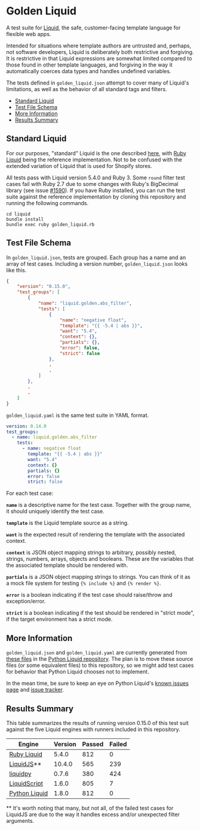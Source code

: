 # Golden Liquid

A test suite for [Liquid](https://shopify.github.io/liquid/), the safe, customer-facing template language for flexible web apps.

Intended for situations where template authors are untrusted and, perhaps, not software developers, Liquid is deliberately both restrictive and forgiving. It is restrictive in that Liquid expressions are somewhat limited compared to those found in other template languages, and forgiving in the way it automatically coerces data types and handles undefined variables.

The tests defined in `golden_liquid.json` attempt to cover many of Liquid's limitations, as well as the behavior of all standard tags and filters.

- [Standard Liquid](#standard-liquid)
- [Test File Schema](#test-file-schema)
- [More Information](#more-information)
- [Results Summary](#results-summary)

## Standard Liquid

For our purposes, "standard" Liquid is the one described [here](https://shopify.github.io/liquid/), with [Ruby Liquid](https://github.com/Shopify/liquid) being the reference implementation. Not to be confused with the extended variation of Liquid that is used for Shopify stores.

All tests pass with Liquid version 5.4.0 and Ruby 3. Some `round` filter test cases fail with Ruby 2.7 due to some changes with Ruby's BigDecimal library (see issue [#1590](https://github.com/Shopify/liquid/issues/1590)). If you have Ruby installed, you can run the test suite against the reference implementation by cloning this repository and running the following commands.

```
cd liquid
bundle install
bundle exec ruby golden_liquid.rb
```

## Test File Schema

In `golden_liquid.json`, tests are grouped. Each group has a name and an array of test cases. Including a version number, `golden_liquid.json` looks like this.

```json
{
    "version": "0.15.0",
    "test_groups": [
        {
            "name": "liquid.golden.abs_filter",
            "tests": [
                {
                    "name": "negative float",
                    "template": "{{ -5.4 | abs }}",
                    "want": "5.4",
                    "context": {},
                    "partials": {},
                    "error": false,
                    "strict": false
                },
                .
                .
            ]
        },
        .
        .
    ]
}
```

`golden_liquid.yaml` is the same test suite in YAML format.

```yaml
version: 0.14.0
test_groups:
  - name: liquid.golden.abs_filter
    tests:
      - name: negative float
        template: "{{ -5.4 | abs }}"
        want: "5.4"
        context: {}
        partials: {}
        error: false
        strict: false
```

For each test case:

**`name`** is a descriptive name for the test case. Together with the group name, it
should uniquely identify the test case.

**`template`** is the Liquid template source as a string.

**`want`** is the expected result of rendering the template with the associated
context.

**`context`** is JSON object mapping strings to arbitrary, possibly nested, strings,
numbers, arrays, objects and booleans. These are the variables that the associated
template should be rendered with.

**`partials`** is a JSON object mapping strings to strings. You can think of it as a
mock file system for testing `{% include %}` and `{% render %}`.

**`error`** is a boolean indicating if the test case should raise/throw and
exception/error.

**`strict`** is a boolean indicating if the test should be rendered in "strict mode",
if the target environment has a strict mode.

## More Information

`golden_liquid.json` and `golden_liquid.yaml` are currently generated from [these files](https://github.com/jg-rp/liquid/tree/main/liquid/golden) in the [Python Liquid repository](https://github.com/jg-rp/liquid). The plan is to move these source files (or some equivalent files) to this repository, so we might add test cases for behavior that Python Liquid chooses not to implement.

In the mean time, be sure to keep an eye on Python Liquid's [known issues page](https://jg-rp.github.io/liquid/known_issues) and [issue tracker](https://github.com/jg-rp/liquid/issues).

## Results Summary

This table summarizes the results of running version 0.15.0 of this test suit against the five Liquid engines with runners included in this repository.

| Engine                                                | Version | Passed | Failed |
| ----------------------------------------------------- | ------- | ------ | ------ |
| [Ruby Liquid](https://github.com/Shopify/liquid)      | 5.4.0   | 812    | 0      |
| [LiquidJS](https://github.com/harttle/liquidjs)\*\*   | 10.4.0  | 565    | 239    |
| [liquidpy](https://github.com/pwwang/liquidpy)        | 0.7.6   | 380    | 424    |
| [LiquidScript](https://github.com/jg-rp/liquidscript) | 1.6.0   | 805    | 7      |
| [Python Liquid](https://github.com/jg-rp/liquid)      | 1.8.0   | 812    | 0      |

\*\* It's worth noting that many, but not all, of the failed test cases for LiquidJS are due to the way it handles excess and/or unexpected filter arguments.
